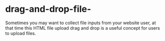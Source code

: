 # drag-and-drop-file-
 Sometimes you may want to collect file inputs from your website user, at that time this HTML file upload drag and drop is a useful concept for users to upload files.
